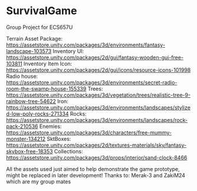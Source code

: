 # SurvivalGame
Group Project for ECS657U

Terrain Asset Package: https://assetstore.unity.com/packages/3d/environments/fantasy-landscape-103573
Inventory UI: https://assetstore.unity.com/packages/2d/gui/fantasy-wooden-gui-free-103811
Inventory Item Icon: https://assetstore.unity.com/packages/2d/gui/icons/resource-icons-101998
Radio house: https://assetstore.unity.com/packages/3d/environments/secret-radio-room-the-swamp-house-155339
Trees: https://assetstore.unity.com/packages/3d/vegetation/trees/realistic-tree-9-rainbow-tree-54622
Iron: https://assetstore.unity.com/packages/3d/environments/landscapes/stylized-low-poly-rocks-271334
Rocks: https://assetstore.unity.com/packages/3d/environments/landscapes/rock-pack-210536
Enemies: https://assetstore.unity.com/packages/3d/characters/free-mummy-monster-134212
SktBoxes: https://assetstore.unity.com/packages/2d/textures-materials/sky/fantasy-skybox-free-18353
Collections: https://assetstore.unity.com/packages/3d/props/interior/sand-clock-8466

All the assets used just aimed to help demonstrate the game prototype, might be replaced in later development!
Thanks to: Merak-3 and ZakiM24 which are my group mates
